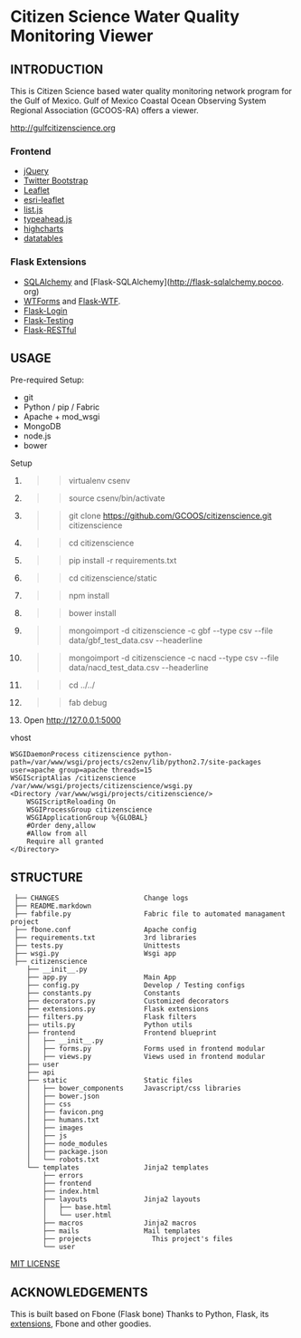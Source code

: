 # Citizen Science Water Quality Monitoring Viewer

## INTRODUCTION

This is Citizen Science based water quality monitoring network program for the Gulf of Mexico. Gulf of Mexico Coastal Ocean Observing System Regional Association (GCOOS-RA) offers a viewer.

http://gulfcitizenscience.org


### Frontend

 - [jQuery](http://jquery.com/)
 - [Twitter Bootstrap](https://github.com/twitter/bootstrap)
 - [Leaflet](http://leafletjs.com)
 - [esri-leaflet](https://esri.github.io/esri-leaflet/)
 - [list.js](http://listjs.com)
 - [typeahead.js](https://twitter.github.io/typeahead.js/)
 - [highcharts](http://www.highcharts.com)
 - [datatables](https://datatables.net/)


### Flask Extensions

 - [SQLAlchemy](http://www.sqlalchemy.org) and [Flask-SQLAlchemy](http://flask-sqlalchemy.pocoo.    org)
 - [WTForms](http://wtforms.readthedocs.io) and [Flask-WTF](https://flask-wtf.readthedocs.io).
 - [Flask-Login](https://flask-login.readthedocs.io)
 - [Flask-Testing](https://pythonhosted.org/Flask-Testing/)
 - [Flask-RESTful](http://flask-restful-cn.readthedocs.io/)


## USAGE

 Pre-required Setup:

 - git
 - Python / pip / Fabric
 - Apache + mod\_wsgi
 - MongoDB
 - node.js
 - bower


Setup

   1. >> virtualenv csenv
   2. >> source csenv/bin/activate
   3. >> git clone https://github.com/GCOOS/citizenscience.git citizenscience
   4. >> cd citizenscience
   5. >> pip install -r requirements.txt
   6. >> cd citizenscience/static
   7. >> npm install
   8. >> bower install
   9. >> mongoimport -d citizenscience -c gbf --type csv --file data/gbf_test_data.csv --headerline
   10. >> mongoimport -d citizenscience -c nacd --type csv --file data/nacd_test_data.csv --headerline
   11. >> cd ../../
   12. >> fab debug
   13. Open http://127.0.0.1:5000

vhost

    WSGIDaemonProcess citizenscience python-path=/var/www/wsgi/projects/cs2env/lib/python2.7/site-packages user=apache group=apache threads=15
    WSGIScriptAlias /citizenscience /var/www/wsgi/projects/citizenscience/wsgi.py
    <Directory /var/www/wsgi/projects/citizenscience/>
        WSGIScriptReloading On
        WSGIProcessGroup citizenscience
        WSGIApplicationGroup %{GLOBAL}
        #Order deny,allow
        #Allow from all
        Require all granted
    </Directory>



## STRUCTURE

     ├── CHANGES                     Change logs
     ├── README.markdown
     ├── fabfile.py                  Fabric file to automated managament project
     ├── fbone.conf                  Apache config
     ├── requirements.txt            3rd libraries
     ├── tests.py                    Unittests
     ├── wsgi.py                     Wsgi app
     ├── citizenscience
        ├── __init__.py
        ├── app.py                   Main App
        ├── config.py                Develop / Testing configs
        ├── constants.py             Constants
        ├── decorators.py            Customized decorators
        ├── extensions.py            Flask extensions
        ├── filters.py               Flask filters
        ├── utils.py                 Python utils
        ├── frontend                 Frontend blueprint
        │   ├── __init__.py
        │   ├── forms.py             Forms used in frontend modular
        │   ├── views.py             Views used in frontend modular
        ├── user
        ├── api
        ├── static                   Static files
        │   ├── bower_components     Javascript/css libraries
        │   ├── bower.json  
        │   ├── css
        │   ├── favicon.png
        │   ├── humans.txt
        │   ├── images
        │   ├── js
        │   ├── node_modules  
        │   ├── package.json           
        │   └── robots.txt
        └── templates                Jinja2 templates
            ├── errors
            ├── frontend
            ├── index.html
            ├── layouts              Jinja2 layouts
            │   ├── base.html
            │   └── user.html
            ├── macros               Jinja2 macros
            ├── mails                Mail templates
            ├── projects               This project's files
            └── user


[MIT LICENSE](http://www.tldrlegal.com/license/mit-license)

## ACKNOWLEDGEMENTS

This is built based on Fbone (Flask bone)
Thanks to Python, Flask, its [extensions](http://flask.pocoo.org/extensions/), Fbone and other goodies.
